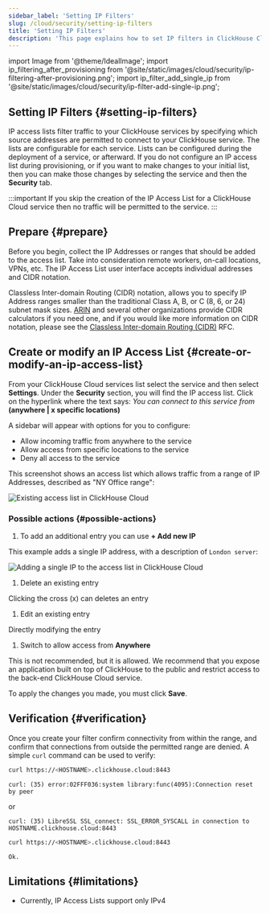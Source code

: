 ```yaml
---
sidebar_label: 'Setting IP Filters'
slug: /cloud/security/setting-ip-filters
title: 'Setting IP Filters'
description: 'This page explains how to set IP filters in ClickHouse Cloud to control access to ClickHouse services.'
---
```


import Image from '@theme/IdealImage';
import ip_filtering_after_provisioning from '@site/static/images/cloud/security/ip-filtering-after-provisioning.png';
import ip_filter_add_single_ip from '@site/static/images/cloud/security/ip-filter-add-single-ip.png';

## Setting IP Filters {#setting-ip-filters}

IP access lists filter traffic to your ClickHouse services by specifying which source addresses are permitted to connect to your ClickHouse service.  The lists are configurable for each service.  Lists can be configured during the deployment of a service, or afterward.  If you do not configure an IP access list during provisioning, or if you want to make changes to your initial list, then you can make those changes by selecting the service and then the **Security** tab.

:::important
If you skip the creation of the IP Access List for a ClickHouse Cloud service then no traffic will be permitted to the service.
:::

## Prepare {#prepare}
Before you begin, collect the IP Addresses or ranges that should be added to the access list.  Take into consideration remote workers, on-call locations, VPNs, etc. The IP Access List user interface accepts individual addresses and CIDR notation.

Classless Inter-domain Routing (CIDR) notation, allows you to specify IP Address ranges smaller than the traditional Class A, B, or C (8, 6, or 24) subnet mask sizes. [ARIN](https://account.arin.net/public/cidrCalculator) and several other organizations provide CIDR calculators if you need one, and if you would like more information on CIDR notation, please see the [Classless Inter-domain Routing (CIDR)](https://www.rfc-editor.org/rfc/rfc4632.html) RFC.

## Create or modify an IP Access List {#create-or-modify-an-ip-access-list}

From your ClickHouse Cloud services list select the service and then select **Settings**.  Under the **Security** section, you will find the IP access list. Click on the hyperlink where the text says: *You can connect to this service from* **(anywhere | x specific locations)**

A sidebar will appear with options for you to configure:

- Allow incoming traffic from anywhere to the service
- Allow access from specific locations to the service
- Deny all access to the service

This screenshot shows an access list which allows traffic from a range of IP Addresses, described as "NY Office range":

<Image img={ip_filtering_after_provisioning} size="md" alt="Existing access list in ClickHouse Cloud" border/>

### Possible actions {#possible-actions}

1. To add an additional entry you can use **+ Add new IP**

  This example adds a single IP address, with a description of `London server`:

<Image img={ip_filter_add_single_ip} size="md" alt="Adding a single IP to the access list in ClickHouse Cloud" border/>

1. Delete an existing entry

  Clicking the cross (x) can deletes an entry

1. Edit an existing entry

  Directly modifying the entry

1. Switch to allow access from **Anywhere**

  This is not recommended, but it is allowed.  We recommend that you expose an application built on top of ClickHouse to the public and restrict access to the back-end ClickHouse Cloud service.

To apply the changes you made, you must click **Save**.

## Verification {#verification}

Once you create your filter confirm connectivity from within the range, and confirm that connections from outside the permitted range are denied.  A simple `curl` command can be used to verify:
```bash title="Attempt rejected from outside the allow list"
curl https://<HOSTNAME>.clickhouse.cloud:8443
```
```response
curl: (35) error:02FFF036:system library:func(4095):Connection reset by peer
```
or
```response
curl: (35) LibreSSL SSL_connect: SSL_ERROR_SYSCALL in connection to HOSTNAME.clickhouse.cloud:8443
```

```bash title="Attempt permitted from inside the allow list"
curl https://<HOSTNAME>.clickhouse.cloud:8443
```
```response
Ok.
```

## Limitations {#limitations}

- Currently, IP Access Lists support only IPv4
